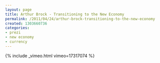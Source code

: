 ```yaml
---
layout: page
title: Arthur Brock - Transitioning to the New Economy
permalink: /2011/04/24/arthur-brock-transitioning-to-the-new-economy
created: 1303660736
categories:
- prezi
- new economy
- currency
---
```

{% include _vimeo.html vimeo=17317074 %}
